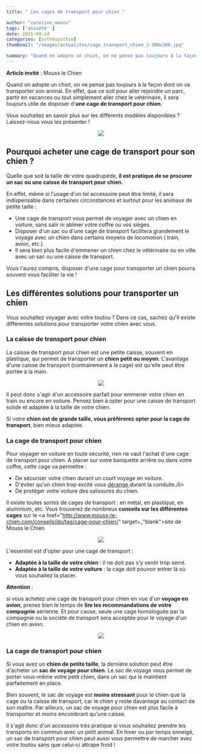 ```yaml
---
title: " Les cages de transport pour chien "

author: "caroline_mouss"
tags: ['anxiété' ]
date: 2015-09-24
categories: [osthéopathie]
thumbnail: "/images/actualites/cage_transport_chien_2-300x300.jpg"

summary: "Quand on adopte un chiot, on ne pense pas toujours à la façon dont on va transporter son animal. En effet, que ce soit pour aller rejoindre un parc, partir en vacances ou tout simplement aller chez le vétérinaire, il sera toujours utile de disposer d'une cage de transport pour chien. Vous souhaitez en savoir plus sur les différents modèles disponibles ? Laissez-nous vous les présenter ! "
---
```


<b>Article invité</b> : Mouss le Chien

Quand on adopte un chiot, on ne pense pas toujours à la façon dont on va transporter son animal. En effet, que ce soit pour aller rejoindre un parc, partir en vacances ou tout simplement aller chez le vétérinaire, il sera toujours utile de disposer d'<b>une cage de transport pour chien</b>.


 Vous souhaitez en savoir plus sur les différents modèles disponibles ? Laissez-nous vous les présenter !

<p align="center"><img src="/images/actualites/cage_transport_chien_2-300x300.jpg"></p>


## Pourquoi acheter une cage de transport pour son chien ? ##

Quelle que soit la taille de votre quadrupède, <b>il est pratique de se procurer un sac ou une caisse de transport pour chien</b>.

En effet, même si l'usage d'un tel accessoire peut être limité, il sera indispensable dans certaines circonstances et surtout pour les animaux de petite taille :
<ul> <li>Une cage de transport vous permet de voyager avec un chien en voiture, sans salir ni abîmer votre coffre ou vos sièges.</li>
<li>Disposer d'un sac ou d'une cage de transport facilitera grandement le voyage avec un chien dans certains moyens de locomotion ( train, avion, etc.).</li>
<li>Il sera bien plus facile d'emmener un chien chez le vétérinaire ou en ville avec un sac ou une caisse de transport.</li></ul>


Vous l'aurez compris, disposer d'une cage pour transporter un chien pourra souvent vous faciliter la vie !

## Les différentes solutions pour transporter un chien ##
Vous souhaitez voyager avec votre toutou ? Dans ce cas, sachez qu'il existe différentes solutions pour transporter votre chien avec vous.

### La caisse de transport pour chien ###
La caisse de transport pour chien est une petite caisse, souvent en plastique, qui permet de transporter un <b>chien petit ou moyen</b>. L'avantage d'une caisse de transport (contrairement à la cage) est qu'elle peut être portée à la main.

<p align="center"><img src="/images/actualites/petitchien-cage_900135.jpg"></p>


Il peut donc s'agir d'un accessoire parfait pour emmener votre chien en train ou encore en voiture. Pensez bien à opter pour une caisse de transport solide et adaptée à la taille de votre chien.

Si votre <b>chien est de grande taille, vous préférerez opter pour la cage de transport</b>, bien mieux adaptée.

### La cage de transport pour chien ###

Pour voyager en voiture en toute sécurité, rien ne vaut l'achat d'une cage de transport pour chien. À placer sur votre banquette arrière ou dans votre coffre, cette cage va permettre :
<ul> <li>De sécuriser votre chien durant un court voyage en voiture.</li>
<li>D'éviter qu'un chien trop excité vous <a href="http://www.chien-calme.com/actualites/Chien-en-voiture-securite/"target=_"blank"> dérange </a>durant la conduite./li>
<li>De protéger votre voiture des salissures du chien.</li> </ul>

Il existe toutes sortes de cages de transport : en métal, en plastique, en aluminium, etc. Vous trouverez de nombreux <b>conseils sur les différentes cages</b> sur le <a href="http://www.mouss-le-chien.com/conseils/do/tag/cage-pour-chien/" target=_"blank">site de Mouss le Chien</a>

<p align="center"><img src="/images/actualites/transport-gros-chien.jpg"></p>


 L'essentiel est d'opter pour une cage de transport :
 <ul><li> <b>Adaptée à la taille de votre chien</b> : il ne doit pas s'y sentir trop serré.</li>
 <li> <b> Adaptée à la taille de votre voiture</b> : la cage doit pouvoir entrer là où vous souhaitez la placer.</li></ul>

 <b>Attention</b> :

  si vous achetez une cage de transport pour chien en vue d'un <b>voyage en avion</b>, prenez bien le temps de <b>lire les recommandations de votre compagnie</b> aérienne. Et pour cause, seule une cage homologuée par la compagnie ou la société de transport sera acceptée pour le voyage d'un chien en avion.

  <p align="center"><img src="/images/actualites/S_SleepyAirNoir.jpg"></p>


### La cage de transport pour chien ###


Si vous avez un <b>chien de petite taille</b>, la dernière solution peut être d'acheter un <b>sac de voyage pour chien</b>. Le sac de voyage vous permet de porter vous-même votre petit chien, dans un sac qui le maintient parfaitement en place.

Bien souvent, le sac de voyage est <b>moins stressant</b> pour le chien que la cage ou la caisse de transport, car le chien y reste davantage au contact de son maître. Par ailleurs, un sac de voyage pour chien est plus facile à transporter et moins encombrant qu'une caisse.

Il s'agit donc d'un accessoire très pratique si vous souhaitez prendre les transports en commun avec un petit animal. En hiver ou par  temps enneigé, un sac de transport pour chien peut aussi vous permettre de marcher avec votre toutou sans que celui-ci attrape froid !


